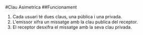 #Clau Asimetrica
##Funcionament
1. Cada usuari té dues claus, una pública i una privada.
2. L'emissor xifra un missatge amb la clau publica del receptor.
3. El receptor desxifra el missatge amb la seva clau privada.


